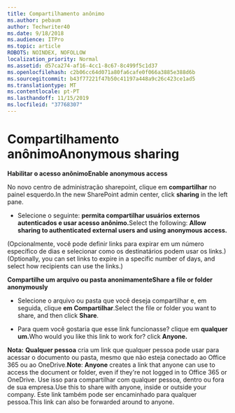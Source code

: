 ```yaml
---
title: Compartilhamento anônimo
ms.author: pebaum
author: Techwriter40
ms.date: 9/18/2018
ms.audience: ITPro
ms.topic: article
ROBOTS: NOINDEX, NOFOLLOW
localization_priority: Normal
ms.assetid: d57ca274-af16-4cc1-8c67-8c499f5c1d37
ms.openlocfilehash: c2b06cc64d071a80fa6cafe0f066a3885e388d6b
ms.sourcegitcommit: b43f77221f47b50c41197a448a9c26c423ce1ad5
ms.translationtype: MT
ms.contentlocale: pt-PT
ms.lasthandoff: 11/15/2019
ms.locfileid: "37768307"
---
```

# <a name="anonymous-sharing"></a><span data-ttu-id="6c0c9-102">Compartilhamento anônimo</span><span class="sxs-lookup"><span data-stu-id="6c0c9-102">Anonymous sharing</span></span>

 <span data-ttu-id="6c0c9-103">**Habilitar o acesso anônimo**</span><span class="sxs-lookup"><span data-stu-id="6c0c9-103">**Enable anonymous access**</span></span>
  
<span data-ttu-id="6c0c9-104">No novo centro de administração sharepoint, clique em **compartilhar** no painel esquerdo.</span><span class="sxs-lookup"><span data-stu-id="6c0c9-104">In the new SharePoint admin center, click **sharing** in the left pane.</span></span> 
  
- <span data-ttu-id="6c0c9-105">Selecione o seguinte: **permita compartilhar usuários externos autenticados e usar acesso anônimo.**</span><span class="sxs-lookup"><span data-stu-id="6c0c9-105">Select the following: **Allow sharing to authenticated external users and using anonymous access.**</span></span>
  
<span data-ttu-id="6c0c9-106">(Opcionalmente, você pode definir links para expirar em um número específico de dias e selecionar como os destinatários podem usar os links.)</span><span class="sxs-lookup"><span data-stu-id="6c0c9-106">(Optionally, you can set links to expire in a specific number of days, and select how recipients can use the links.)</span></span>
    
 <span data-ttu-id="6c0c9-107">**Compartilhe um arquivo ou pasta anonimamente**</span><span class="sxs-lookup"><span data-stu-id="6c0c9-107">**Share a file or folder anonymously**</span></span>
  
- <span data-ttu-id="6c0c9-108">Selecione o arquivo ou pasta que você deseja compartilhar e, em seguida, clique **em Compartilhar**.</span><span class="sxs-lookup"><span data-stu-id="6c0c9-108">Select the file or folder you want to share, and then click **Share**.</span></span> 
    
- <span data-ttu-id="6c0c9-109">Para quem você gostaria que esse link funcionasse? clique em **qualquer um.**</span><span class="sxs-lookup"><span data-stu-id="6c0c9-109">Who would you like this link to work for? click **Anyone.**</span></span>
  
 <span data-ttu-id="6c0c9-110">**Nota:** **Qualquer pessoa** cria um link que qualquer pessoa pode usar para acessar o documento ou pasta, mesmo que não esteja conectado ao Office 365 ou ao OneDrive.</span><span class="sxs-lookup"><span data-stu-id="6c0c9-110">**Note**: **Anyone** creates a link that anyone can use to access the document or folder, even if they're not logged in to Office 365 or OneDrive.</span></span> <span data-ttu-id="6c0c9-111">Use isso para compartilhar com qualquer pessoa, dentro ou fora de sua empresa.</span><span class="sxs-lookup"><span data-stu-id="6c0c9-111">Use this to share with anyone, inside or outside your company.</span></span> <span data-ttu-id="6c0c9-112">Este link também pode ser encaminhado para qualquer pessoa.</span><span class="sxs-lookup"><span data-stu-id="6c0c9-112">This link can also be forwarded around to anyone.</span></span> 
    

